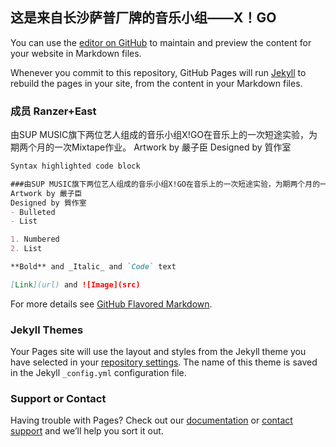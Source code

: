 ## 这是来自长沙萨普厂牌的音乐小组——X！GO

You can use the [editor on GitHub](https://github.com/luckyziki/luckyziki.github.io/edit/master/README.md) to maintain and preview the content for your website in Markdown files.

Whenever you commit to this repository, GitHub Pages will run [Jekyll](https://jekyllrb.com/) to rebuild the pages in your site, from the content in your Markdown files.

### 成员 Ranzer+East
由SUP MUSIC旗下两位艺人组成的音乐小组X!GO在音乐上的一次短途实验，为期两个月的一次Mixtape作业。
Artwork by 嚴子臣
Designed by 質作室
```markdown
Syntax highlighted code block

###由SUP MUSIC旗下两位艺人组成的音乐小组X!GO在音乐上的一次短途实验，为期两个月的一次Mixtape作业。
Artwork by 嚴子臣
Designed by 質作室
- Bulleted
- List

1. Numbered
2. List

**Bold** and _Italic_ and `Code` text

[Link](url) and ![Image](src)
```

For more details see [GitHub Flavored Markdown](https://guides.github.com/features/mastering-markdown/).

### Jekyll Themes

Your Pages site will use the layout and styles from the Jekyll theme you have selected in your [repository settings](https://github.com/luckyziki/luckyziki.github.io/settings). The name of this theme is saved in the Jekyll `_config.yml` configuration file.

### Support or Contact

Having trouble with Pages? Check out our [documentation](https://help.github.com/categories/github-pages-basics/) or [contact support](https://github.com/contact) and we’ll help you sort it out.
